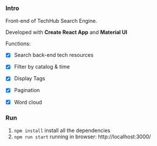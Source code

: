 ### Intro

Front-end of  TechHub Search Engine.

Developed with **Create React App** and **Material UI**

Functions:

- [x] Search back-end tech resources
- [x] Filter by catalog & time
- [x] Display Tags
- [x] Pagination
- [x] Word cloud



### Run

1. `npm install`  install all the dependencies
2. `npm run start`   running in browser: http://localhost:3000/



